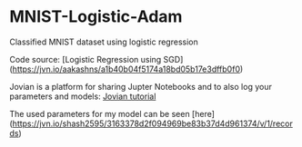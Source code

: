 # MNIST-Logistic-Adam
Classified MNIST dataset using logistic regression

Code source: [Logistic Regression using SGD] (https://jvn.io/aakashns/a1b40b04f5174a18bd05b17e3dffb0f0)

Jovian is a platform for sharing Jupter Notebooks and to also log your parameters and models: [Jovian tutorial](https://jvn.io/aakashns/903a04b17036436b843d70443ef5d7ad)

The used parameters for my model can be seen [here] (https://jvn.io/shash2595/3163378d2f094969be83b37d4d961374/v/1/records)

